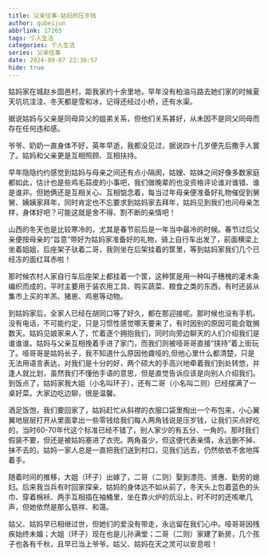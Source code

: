 ```yaml
---
title: 父亲往事-姑妈的压岁钱
author: qubeijun
abbrlink: 17265
tags: 个人生活
categories: 个人生活
series: 父亲往事
date: 2024-09-07 22:36:57
hide: true
---
```

姑妈家在城赵乡固邑村，距我家约十余里地，早年没有柏油马路去她们家的时候夏天坑坑洼洼、冬天都是雪和冰，记得还经过小桥，还有水渠。

据说姑妈与父亲是同母异父的姐弟关系，但他们关系甚好，从未因不是同父同母而存在任何违和感。

爷爷、奶奶一直身体不好，英年早逝，我都没见过，据说四十几岁便先后撒手人寰了。姑妈和父亲更是互相照顾、互相扶持。

早年隐隐约约感觉到姑妈与母亲之间还有点小隔阂，姑嫂、姑妹之间好像多数家庭都如此，估计也是些鸡毛蒜皮的小事吧，我们做晚辈的也没资格评论谁对谁错、谁是谁非。但她俩还是互相关心、互相惦念着，每当过年母亲便准备好礼物催促到舅舅、姨姨家拜年，同时肯定也不忘要求到姑妈家去拜年，姑妈见到我们也问母亲怎样，身体好吧？可能这就是舍不得、割不断的亲情吧！

山西的冬天也是比较寒冷的，尤其是春节前后是一年当中最冷的时候。春节过后父亲便按母亲的“旨意”带好为姑妈家准备好的礼物，骑上自行车出发了，前面横梁上坐着姐姐，后座架子驮着二哥，我则坐在后架挂着的筐里，等到姑妈家我们几个已经冻的面红耳赤啦！

那时候农村人家自行车后座架上都挂着一个筐，这种筐是用一种叫子穗槐的灌木条编织而成的，平时主要用于装农用工具、购买蔬菜、粮食之类的东西，有时还装从集市上买的羊羔、猪崽、鸡崽等动物。

到姑妈家后，全家人已经在胡同口等了好久，都在那迎接呢。那时候也没有手机、没有电话，不可能约定，只是习惯性感觉哪天要来了，有时因别的原因可能会耽搁数天。姑妈见娘家来人了，忙着逐个拥抱我们，同时向旁边聊天的人们介绍我们是谁谁谁。姑妈与父亲互相挽着手进了家门，而我们则被哑哥哥直接“挟持”着上街玩了。哑哥哥是姑妈长子，我不知道什么原因他聋哑的,但他心里什么都清楚，只是无法用语言表达，对我们是十分的好，两个硕大的手高兴地牵着我们到处转悠，并逢人就比划，虽然我们不懂他手语的意思，但是直觉告诉应该是向别人介绍我们。到饭点了，姑妈家我大姐（小名叫环子），还有二哥（小名叫二则）已经摆满了一桌好菜。大家边吃边聊，很是温馨。

酒足饭饱，我们要回家了，姑妈赶忙从斜襟的衣服口袋里掏出一个布包来，小心翼翼地层层打开从里面拿出一些零钱给我们每人两角钱说是压岁钱，让我们买点好吃的，当时60-70年代这个标准已经不错了，别人家少的有五分、一角的。那时我们假装不要，但还是被姑妈塞进了衣兜。两角虽少，但这便代表亲情，永远删不掉、抹不去的。姑妈一家人总是一直把我们送到村口，见我们远去，仍然依依不舍地挥着手。

随着时间的推移，大姐（环子）出嫁了，二哥（二则）娶到漂亮、贤惠、勤劳的媳妇。后来我当兵有时回家探亲，姑妈的身体远不如从前了，冬天头上包着蓝色的头巾、穿着棉袄、两手互相插在袖桶里，坐在靠火炉的炕沿上，时不时的还咳嗽几声，但她依然是那么慈祥、和蔼。

姑父、姑妈早已相继过世，但她们的爱没有带走，永远留在我们心中。哑哥哥因残疾始终未婚；大姐（环子）现在也是儿孙满堂；二哥（二则）家建了新房，几个孩子也各有千秋，且早已当上爷爷。姑父、姑妈在天之灵可以安息啦！